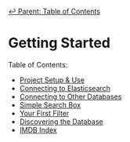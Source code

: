 ﻿[↩  Parent: Table of Contents](../README.md)

# Getting Started

Table of Contents:
- [Project Setup & Use](getting-started/setup.md)
- [Connecting to Elasticsearch](getting-started/connecting.md)
- [Connecting to Other Databases](getting-started/connecting-other-databases.md)
- [Simple Search Box](getting-started/simple-search-box.md)
- [Your First Filter](getting-started/your-first-filter.md)
- [Discovering the Database](getting-started/discovering-the-database.md)
- [IMDB Index](getting-started/IMDB-example.md)
